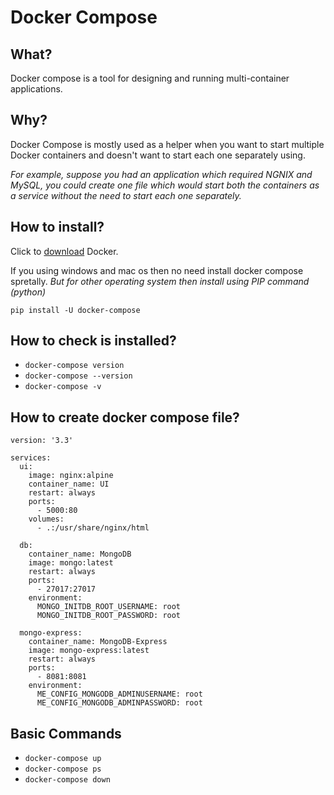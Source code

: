 # Docker Compose

## What?
Docker compose is a tool for designing and running multi-container applications.

## Why?
Docker Compose is mostly used as a helper when you want to start multiple Docker containers and doesn't want to start each one separately using.

*For example, suppose you had an application which required NGNIX and MySQL, you could create one file which would start both the containers as a service without the need to start each one separately.*

## How to install?
Click to [download](https://www.docker.com/products/docker-desktop) Docker.

If you using windows and mac os then no need install docker compose spretally. *But for other operating system then install using PIP command (python)*

```
pip install -U docker-compose
```
## How to check is installed?
* ``` docker-compose version ```
* ``` docker-compose --version ```
* ``` docker-compose -v ```

## How to create docker compose file?
```
version: '3.3'

services:
  ui:
    image: nginx:alpine
    container_name: UI
    restart: always
    ports:
      - 5000:80
    volumes:
      - .:/usr/share/nginx/html

  db:
    container_name: MongoDB
    image: mongo:latest
    restart: always
    ports:
      - 27017:27017
    environment:
      MONGO_INITDB_ROOT_USERNAME: root
      MONGO_INITDB_ROOT_PASSWORD: root

  mongo-express:
    container_name: MongoDB-Express
    image: mongo-express:latest
    restart: always
    ports:
      - 8081:8081
    environment:
      ME_CONFIG_MONGODB_ADMINUSERNAME: root
      ME_CONFIG_MONGODB_ADMINPASSWORD: root

```
## Basic Commands
* ``` docker-compose up ```
* ``` docker-compose ps ```
* ``` docker-compose down ```
